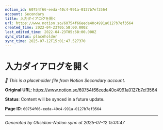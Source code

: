 ```yaml
---
notion_id: 60754f66-eeda-40c4-991a-0127b7ef3564
account: Secondary
title: 入力ダイアログを開く
url: https://www.notion.so/60754f66eeda40c4991a0127b7ef3564
created_time: 2022-04-23T05:58:00.000Z
last_edited_time: 2022-04-23T05:58:00.000Z
sync_status: placeholder
sync_time: 2025-07-12T15:01:47.527370
---
```


# 入力ダイアログを開く

*🔄 This is a placeholder file from Notion Secondary account.*

**Original URL**: https://www.notion.so/60754f66eeda40c4991a0127b7ef3564

**Status**: Content will be synced in a future update.

**Page ID**: `60754f66-eeda-40c4-991a-0127b7ef3564`

---

*Generated by Obsidian-Notion sync at 2025-07-12 15:01:47*
